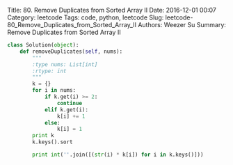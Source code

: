 Title: 80. Remove Duplicates from Sorted Array II 
Date: 2016-12-01 00:07
Category: leetcode
Tags: code, python, leetcode
Slug: leetcode-80_Remove_Duplicates_from_Sorted_Array_II 
Authors: Weezer Su
Summary: Remove Duplicates from Sorted Array II


```python
class Solution(object):
    def removeDuplicates(self, nums):
        """
        :type nums: List[int]
        :rtype: int
        """
        k = {}
        for i in nums:
            if k.get(i) >= 2:
                continue
            elif k.get(i):
                k[i] += 1
            else:
                k[i] = 1
        print k
        k.keys().sort

        print int(''.join([(str(i) * k[i]) for i in k.keys()]))

```

